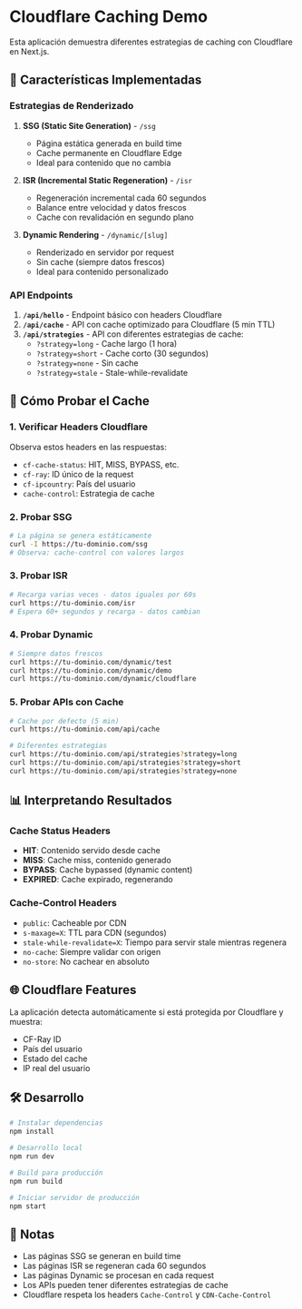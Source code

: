 # Cloudflare Caching Demo

Esta aplicación demuestra diferentes estrategias de caching con Cloudflare en Next.js.

## 🚀 Características Implementadas

### Estrategias de Renderizado

1. **SSG (Static Site Generation)** - `/ssg`
   - Página estática generada en build time
   - Cache permanente en Cloudflare Edge
   - Ideal para contenido que no cambia

2. **ISR (Incremental Static Regeneration)** - `/isr`
   - Regeneración incremental cada 60 segundos
   - Balance entre velocidad y datos frescos
   - Cache con revalidación en segundo plano

3. **Dynamic Rendering** - `/dynamic/[slug]`
   - Renderizado en servidor por request
   - Sin cache (siempre datos frescos)
   - Ideal para contenido personalizado

### API Endpoints

1. **`/api/hello`** - Endpoint básico con headers Cloudflare
2. **`/api/cache`** - API con cache optimizado para Cloudflare (5 min TTL)
3. **`/api/strategies`** - API con diferentes estrategias de cache:
   - `?strategy=long` - Cache largo (1 hora)
   - `?strategy=short` - Cache corto (30 segundos)
   - `?strategy=none` - Sin cache
   - `?strategy=stale` - Stale-while-revalidate

## 🧪 Cómo Probar el Cache

### 1. Verificar Headers Cloudflare
Observa estos headers en las respuestas:
- `cf-cache-status`: HIT, MISS, BYPASS, etc.
- `cf-ray`: ID único de la request
- `cf-ipcountry`: País del usuario
- `cache-control`: Estrategia de cache

### 2. Probar SSG
```bash
# La página se genera estáticamente
curl -I https://tu-dominio.com/ssg
# Observa: cache-control con valores largos
```

### 3. Probar ISR
```bash
# Recarga varias veces - datos iguales por 60s
curl https://tu-dominio.com/isr
# Espera 60+ segundos y recarga - datos cambian
```

### 4. Probar Dynamic
```bash
# Siempre datos frescos
curl https://tu-dominio.com/dynamic/test
curl https://tu-dominio.com/dynamic/demo
curl https://tu-dominio.com/dynamic/cloudflare
```

### 5. Probar APIs con Cache
```bash
# Cache por defecto (5 min)
curl https://tu-dominio.com/api/cache

# Diferentes estrategias
curl https://tu-dominio.com/api/strategies?strategy=long
curl https://tu-dominio.com/api/strategies?strategy=short
curl https://tu-dominio.com/api/strategies?strategy=none
```

## 📊 Interpretando Resultados

### Cache Status Headers
- **HIT**: Contenido servido desde cache
- **MISS**: Cache miss, contenido generado
- **BYPASS**: Cache bypassed (dynamic content)
- **EXPIRED**: Cache expirado, regenerando

### Cache-Control Headers
- `public`: Cacheable por CDN
- `s-maxage=X`: TTL para CDN (segundos)
- `stale-while-revalidate=X`: Tiempo para servir stale mientras regenera
- `no-cache`: Siempre validar con origen
- `no-store`: No cachear en absoluto

## 🌐 Cloudflare Features

La aplicación detecta automáticamente si está protegida por Cloudflare y muestra:
- CF-Ray ID
- País del usuario
- Estado del cache
- IP real del usuario

## 🛠️ Desarrollo

```bash
# Instalar dependencias
npm install

# Desarrollo local
npm run dev

# Build para producción
npm run build

# Iniciar servidor de producción
npm start
```

## 📝 Notas

- Las páginas SSG se generan en build time
- Las páginas ISR se regeneran cada 60 segundos
- Las páginas Dynamic se procesan en cada request
- Los APIs pueden tener diferentes estrategias de cache
- Cloudflare respeta los headers `Cache-Control` y `CDN-Cache-Control`
